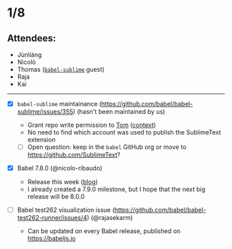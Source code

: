 # 1/8

## Attendees:

- Jùnliàng
- Nicolò
- Thomas ([`babel-sublime`](https://github.com/babel/babel-sublime) guest)
- Raja
- Kai

---

- [x] `babel-sublime` maintainance (https://github.com/babel/babel-sublime/issues/355) (hasn't been maintained by us)
    - Grant repo write permission to [Tom](https://github.com/Thom1729/) ([context](https://github.com/babel/notes/issues/109#issuecomment-571379497))
    - No need to find which account was used to publish the SublimeText extension
    - [ ] Open question: keep in the `babel` GitHub org or move to https://github.com/SublimeText?

- [x] Babel 7.8.0 (@nicolo-ribaudo)
    - Release this week ([blog](https://babeljs.io/blog/2020/01/11/7.8.0))
    - I already created a 7.9.0 milestone, but I hope that the next big release will be 8.0.0

- [ ] Babel test262 visualization issue (https://github.com/babel/babel-test262-runner/issues/4) (@rajasekarm)
    - Can be updated on every Babel release, published on https://babeljs.io
